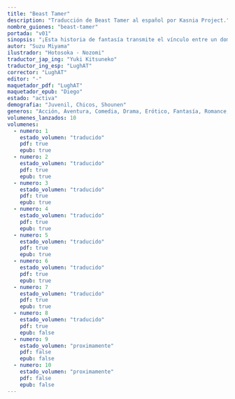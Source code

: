 ```yaml
---
title: "Beast Tamer"
description: "Traducción de Beast Tamer al español por Kasnia Project."
nombre_guiones: "beast-tamer"
portada: "v01"
sinopsis: "¡Esta historia de fantasía transmite el vínculo entre un domador de bestias y la chica gato más fuerte desde su primer encuentro! Rein, un domador de bestias que lucha con la ayuda de animales, ha sido miembro del grupo del héroe durante mucho tiempo. Sin embargo, sin que él lo supiera, estaba arrastrando a sus compañeros de equipo porque no tenía otras habilidades. 'No vales nada más que domesticar animales. Estás despedido'. Con eso, fue expulsado del grupo."
autor: "Suzu Miyama"
ilustrador: "Hotosoka - Nozomi"
traductor_jap_ing: "Yuki Kitsuneko"
traductor_ing_esp: "LughAT"
corrector: "LughAT"
editor: "-"
maquetador_pdf: "LughAT"
maquetador_epub: "Diego"
estado: "activa"
demografia: "Juvenil, Chicos, Shounen"
generos: "Acción, Aventura, Comedia, Drama, Erótico, Fantasía, Romance, Sobrenatural"
volumenes_lanzados: 10
volumenes:
  - numero: 1
    estado_volumen: "traducido"
    pdf: true
    epub: true
  - numero: 2
    estado_volumen: "traducido"
    pdf: true
    epub: true
  - numero: 3
    estado_volumen: "traducido"
    pdf: true
    epub: true
  - numero: 4
    estado_volumen: "traducido"
    pdf: true
    epub: true
  - numero: 5
    estado_volumen: "traducido"
    pdf: true
    epub: true
  - numero: 6
    estado_volumen: "traducido"
    pdf: true
    epub: true
  - numero: 7
    estado_volumen: "traducido"
    pdf: true
    epub: true
  - numero: 8
    estado_volumen: "traducido"
    pdf: true
    epub: false
  - numero: 9
    estado_volumen: "proximamente"
    pdf: false
    epub: false
  - numero: 10
    estado_volumen: "proximamente"
    pdf: false
    epub: false
---
```

